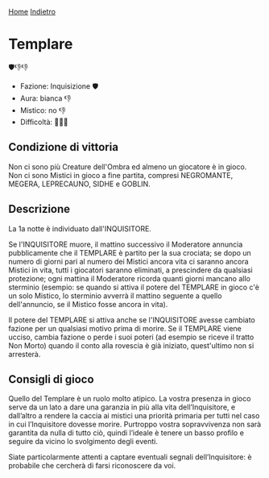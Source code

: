 [Home](/wherewolf-rules)
[Indietro](..)

# Templare

<span class='emoji'>🛡️👎👎</span>

- Fazione: Inquisizione <span class='emoji'>🛡️</span>
- Aura: bianca <span class='emoji'>👎</span>
- Mistico: no <span class='emoji'>👎</span>
- Difficoltà: <span class='emoji'>🌙🌙🌙</span>

## Condizione di vittoria

Non ci sono più Creature dell'Ombra ed almeno un giocatore è in gioco. Non ci sono Mistici in gioco a fine partita, compresi NEGROMANTE, MEGERA, LEPRECAUNO, SIDHE e GOBLIN.

## Descrizione

La 1a notte è individuato dall'INQUISITORE.

Se l'INQUISITORE muore, il mattino successivo il Moderatore annuncia pubblicamente che il TEMPLARE è partito per la sua crociata; se dopo un numero di giorni pari al numero dei Mistici ancora vita ci saranno ancora Mistici in vita, tutti i giocatori saranno eliminati, a prescindere da qualsiasi protezione; ogni mattina il Moderatore ricorda quanti giorni mancano allo sterminio (esempio: se quando si attiva il potere del TEMPLARE in gioco c'è un solo Mistico, lo sterminio avverrà il mattino seguente a quello dell'annuncio, se il Mistico fosse ancora in vita).

Il potere del TEMPLARE si attiva anche se l'INQUISITORE avesse cambiato fazione per un qualsiasi motivo prima di morire. Se il TEMPLARE viene ucciso, cambia fazione o perde i suoi poteri (ad esempio se riceve il tratto Non Morto) quando il conto alla rovescia è già iniziato, quest'ultimo non si arresterà.

## Consigli di gioco

Quello del Templare è un ruolo molto atipico. La vostra presenza in gioco serve da un lato a dare una garanzia in più alla vita dell’Inquisitore, e dall’altro a rendere la caccia ai mistici una priorità primaria per tutti nel caso in cui l’Inquisitore dovesse morire. Purtroppo vostra sopravvivenza non sarà garantita da nulla di tutto ciò, quindi l’ideale è tenere un basso profilo e seguire da vicino lo svolgimento degli eventi.

Siate particolarmente attenti a captare eventuali segnali dell’Inquisitore: è probabile che cercherà di farsi riconoscere da voi.
